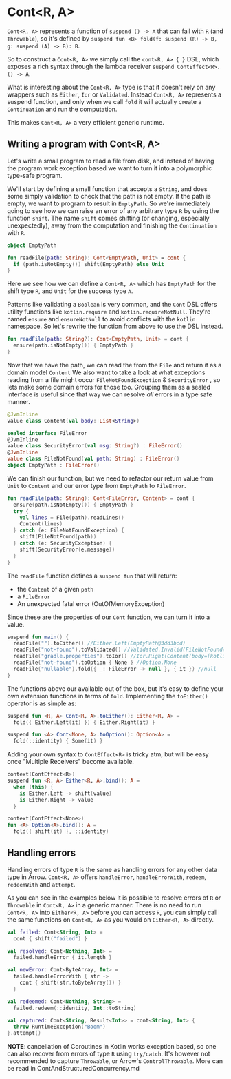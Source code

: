 # Cont<R, A>

`Cont<R, A>` represents a function of `suspend () -> A` that can fail with `R` (and `Throwable`), so it's defined
by `suspend fun <B> fold(f: suspend (R) -> B, g: suspend (A) -> B): B`.

So to construct a `Cont<R, A>` we simply call the `cont<R, A> { }` DSL, which exposes a rich syntax through the lambda
receiver `suspend ContEffect<R>.() -> A`.

What is interesting about the `Cont<R, A>` type is that it doesn't rely on any wrappers such as `Either`, `Ior`
or `Validated`. Instead `Cont<R, A>` represents a suspend function, and only when we call `fold` it will actually create
a `Continuation` and run the computation.

This makes `Cont<R, A>` a very efficient generic runtime.

## Writing a program with Cont<R, A>

Let's write a small program to read a file from disk, and instead of having the program work exception based we want to
turn it into a polymorphic type-safe program.

We'll start by defining a small function that accepts a `String`, and does some simply validation to check that the path
is not empty. If the path is empty, we want to program to result in `EmptyPath`. So we're immediately going to see how
we can raise an error of any arbitrary type `R` by using the function `shift`. The name `shift` comes shifting (or
changing, especially unexpectedly), away from the computation and finishing the `Continuation` with `R`.

```kotlin
object EmptyPath

fun readFile(path: String): Cont<EmptyPath, Unit> = cont {
  if (path.isNotEmpty()) shift(EmptyPath) else Unit
}
```

Here we see how we can define a `Cont<R, A>` which has `EmptyPath` for the shift type `R`, and `Unit` for the success
type `A`.

Patterns like validating a `Boolean` is very common, and the `Cont` DSL offers utility functions like `kotlin.require`
and `kotlin.requireNotNull`. They're named `ensure` and `ensureNotNull` to avoid conflicts with the `kotlin` namespace.
So let's rewrite the function from above to use the DSL instead.

```kotlin
fun readFile(path: String?): Cont<EmptyPath, Unit> = cont {
  ensure(path.isNotEmpty()) { EmptyPath }
}
```

Now that we have the path, we can read the from the `File` and return it as a domain model `Content`
We also want to take a look at what exceptions reading from a file might occur `FileNotFoundException` & `SecurityError`
, so lets make some domain errors for those too. Grouping them as a sealed interface is useful since that way we can
resolve *all* errors in a type safe manner.

```kotlin
@JvmInline
value class Content(val body: List<String>)

sealed interface FileError
@JvmInline
value class SecurityError(val msg: String?) : FileError()
@JvmInline
value class FileNotFound(val path: String) : FileError()
object EmptyPath : FileError()
```

We can finish our function, but we need to refactor our return value from `Unit` to `Content` and our error type
from `EmptyPath` to `FileError`.

```kotlin
fun readFile(path: String): Cont<FileError, Content> = cont {
  ensure(path.isNotEmpty()) { EmptyPath }
  try {
    val lines = File(path).readLines()
    Content(lines)
  } catch (e: FileNotFoundException) {
    shift(FileNotFound(path))
  } catch (e: SecurityException) {
    shift(SecurityError(e.message))
  }
}
```

The `readFile` function defines a `suspend fun` that will return:

- the `Content` of a given `path`
- a `FileError`
- An unexpected fatal error (OutOfMemoryException)

Since these are the properties of our `Cont` function, we can turn it into a value.

```kotlin
suspend fun main() {
  readFile("").toEither() //Either.Left(EmptyPath@3dd3bcd)
  readFile("not-found").toValidated() //Validated.Invalid(FileNotFound(path=not-found)) 
  readFile("gradle.properties").toIor() //Ior.Right(Content(body=[kotlin.code.style=official]))
  readFile("not-found").toOption { None } //Option.None
  readFile("nullable").fold({ _: FileError -> null }, { it }) //null
}
```

The functions above our available out of the box, but it's easy to define your own extension functions in terms
of `fold`. Implementing the `toEither()` operator is as simple as:

```kotlin
suspend fun <R, A> Cont<R, A>.toEither(): Either<R, A> =
  fold({ Either.Left(it) }) { Either.Right(it) }

suspend fun <A> Cont<None, A>.toOption(): Option<A> =
  fold(::identity) { Some(it) }
```

Adding your own syntax to `ContEffect<R>` is tricky atm, but will be easy once "Multiple Receivers" become available.

```kotlin
context(ContEffect<R>)
suspend fun <R, A> Either<R, A>.bind(): A =
  when (this) {
    is Either.Left -> shift(value)
    is Either.Right -> value
  }

context(ContEffect<None>)
fun <A> Option<A>.bind(): A =
  fold({ shift(it) }, ::identity)
```

## Handling errors

Handling errors of type `R` is the same as handling errors for any other data type in Arrow.
`Cont<R, A>` offers `handleError`, `handleErrorWith`, `redeem`, `redeemWith` and `attempt`.

As you can see in the examples below it is possible to resolve errors of `R` or `Throwable` in `Cont<R, A>` in a generic manner.
There is no need to run `Cont<R, A>` into `Either<R, A>` before you can access `R`,
you can simply call the same functions on `Cont<R, A>` as you would on `Either<R, A>` directly.

```kotlin
val failed: Cont<String, Int> =
  cont { shift("failed") }

val resolved: Cont<Nothing, Int> =
  failed.handleError { it.length }

val newError: Cont<ByteArray, Int> =
  failed.handleErrorWith { str ->
    cont { shift(str.toByteArray()) }
  }

val redeemed: Cont<Nothing, String> =
  failed.redeem(::identity, Int::toString)

val captured: Cont<String, Result<Int>> = cont<String, Int> {
  throw RuntimeException("Boom")
}.attempt()
```

**NOTE**:
cancellation of Coroutines in Kotlin works exception based, so one can also recover from errors of type `R`
using `try/catch`. It's however not recommended to capture `Throwable`, or Arrow's `ControlThrowable`. More can be read
in ContAndStructuredConcurrency.md
